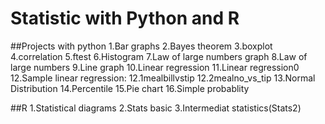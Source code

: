 # Statistic with Python and R
##Projects with python
1.Bar graphs
2.Bayes theorem
3.boxplot
4.correlation
5.ftest
6.Histogram
7.Law of large numbers graph
8.Law of large numbers
9.Line graph
10.Linear regression
11.Linear regression0
12.Sample linear regression:
12.1mealbillvstip
12.2mealno_vs_tip
13.Normal Distribution
14.Percentile
15.Pie chart
16.Simple probablity

##R 
1.Statistical diagrams
2.Stats basic
3.Intermediat statistics(Stats2)
